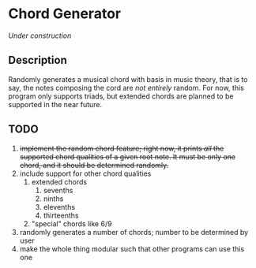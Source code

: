 # Chord Generator
_Under construction_
## Description
Randomly generates a musical chord with basis in music theory, that is to say, the notes composing the cord are _not entirely_ random. For now, this program only supports triads, but extended chords are planned to be supported in the near future.

## TODO
1. ~~implement the random chord feature; right now, it prints _all_ the supported chord qualities of a given root note. It must be only one chord, and it should be determined randomly.~~
2. include support for other chord qualities
    1. extended chords
        1. sevenths
        2. ninths
        3. elevenths
        4. thirteenths
    2. "special" chords like 6/9
3. randomly generates a number of chords; number to be determined by user
3. make the whole thing modular such that other programs can use this one